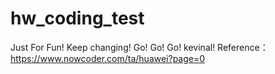 # hw_coding_test
Just For Fun!
Keep changing!
Go! Go! Go! kevinal!
Reference：https://www.nowcoder.com/ta/huawei?page=0

